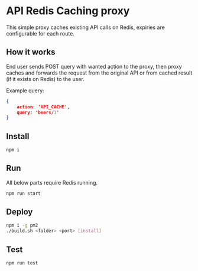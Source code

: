 # API Redis Caching proxy

This simple proxy caches existing API calls on Redis, expiries are configurable for each route.

## How it works

End user sends POST query with wanted action to the proxy, then proxy caches and forwards the request from the original API or from cached result (if it exists on Redis) to the user.

Example query:

```json
{
    action: 'API_CACHE',
    query: 'beers/1'
}
```

## Install

```bash
npm i
```

## Run

All below parts require Redis running.

```bash
npm run start
```

## Deploy

```bash
npm i -g pm2
./build.sh <folder> <port> [install]
```

## Test

```bash
npm run test
```
